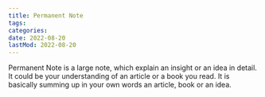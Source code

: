 ```yaml
---
title: Permanent Note
tags:
categories:
date: 2022-08-20
lastMod: 2022-08-20
---
```

Permanent Note is a large note, which explain an insight or an idea in detail. It could be your understanding of an article or a book you read. It is basically summing up in your own words an article, book or an idea.
